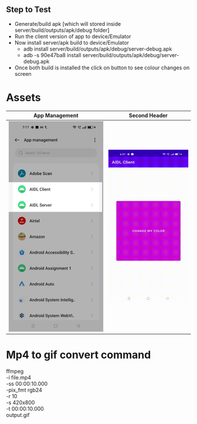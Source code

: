 
## Step to Test 

- Generate/build apk [which will stored inside server/build/outputs/apk/debug folder]
- Run the client version of app to device/Emulator
- Now install server/apk build to device/Emulator
  - adb install server/build/outputs/apk/debug/server-debug.apk
  - adb -s 90e47ba8 install server/build/outputs/apk/debug/server-debug.apk
- Once both build is installed the click on button to see colour changes on screen

# Assets
| App Management                                                                 | Second Header                          |
|--------------------------------------------------------------------------------|----------------------------------------|
| ![Screenshot_20231201_191749.png](screenshot%2FScreenshot_20231201_191749.png) | ![output.gif](screenshot%2Foutput.gif) |

# Mp4 to gif convert command
ffmpeg \
-i file.mp4 \
-ss 00:00:10.000 \
-pix_fmt rgb24 \
-r 10 \
-s 420x800 \
-t 00:00:10.000 \
output.gif
